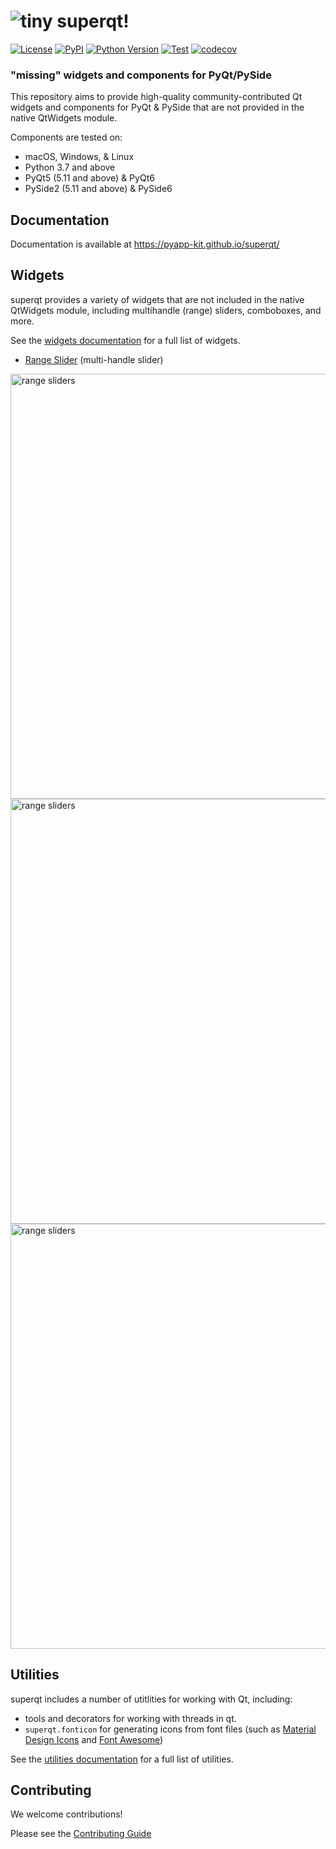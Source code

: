 # ![tiny](https://user-images.githubusercontent.com/1609449/120636353-8c3f3800-c43b-11eb-8732-a14dec578897.png)  superqt!

[![License](https://img.shields.io/pypi/l/superqt.svg?color=green)](https://github.com/pyapp-kit/superqt/raw/master/LICENSE)
[![PyPI](https://img.shields.io/pypi/v/superqt.svg?color=green)](https://pypi.org/project/superqt)
[![Python
Version](https://img.shields.io/pypi/pyversions/superqt.svg?color=green)](https://python.org)
[![Test](https://github.com/pyapp-kit/superqt/actions/workflows/test_and_deploy.yml/badge.svg)](https://github.com/pyapp-kit/superqt/actions/workflows/test_and_deploy.yml)
[![codecov](https://codecov.io/gh/pyapp-kit/superqt/branch/main/graph/badge.svg?token=dcsjgl1sOi)](https://codecov.io/gh/pyapp-kit/superqt)

###  "missing" widgets and components for PyQt/PySide

This repository aims to provide high-quality community-contributed Qt widgets and components for PyQt & PySide
that are not provided in the native QtWidgets module.

Components are tested on:

- macOS, Windows, & Linux
- Python 3.7 and above
- PyQt5 (5.11 and above) & PyQt6
- PySide2 (5.11 and above) & PySide6

## Documentation

Documentation is available at https://pyapp-kit.github.io/superqt/

## Widgets

superqt provides a variety of widgets that are not included in the native QtWidgets module, including multihandle (range) sliders, comboboxes, and more.

See the [widgets documentation](https://pyapp-kit.github.io/superqt/widgets) for a full list of widgets.

- [Range Slider](https://pyapp-kit.github.io/superqt/widgets/qrangeslider/) (multi-handle slider)

<img src="https://raw.githubusercontent.com/pyapp-kit/superqt/main/docs/images/demo_darwin10.png" alt="range sliders" width=680>

<img src="https://raw.githubusercontent.com/pyapp-kit/superqt/main/docs/images/labeled_qslider.png" alt="range sliders" width=680>

<img src="https://raw.githubusercontent.com/pyapp-kit/superqt/main/docs/images/labeled_range.png" alt="range sliders" width=680>

## Utilities

superqt includes a number of utitlities for working with Qt, including:

- tools and decorators for working with threads in qt.
- `superqt.fonticon` for generating icons from font files (such as [Material Design Icons](https://materialdesignicons.com/) and [Font Awesome](https://fontawesome.com/))

See the [utilities documentation](https://pyapp-kit.github.io/superqt/utilities/) for a full list of utilities.

## Contributing

We welcome contributions!

Please see the [Contributing Guide](CONTRIBUTING.md)
